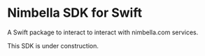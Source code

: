 # Nimbella SDK for Swift

A Swift package to interact to interact with nimbella.com services.

This SDK is under construction.